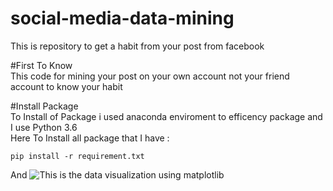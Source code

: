 # social-media-data-mining
This is repository to get a habit from your post from facebook

  #First To Know  
  This code for mining your post on your own account not your friend account to know your habit
  
  #Install Package  
  To Install of Package i used anaconda enviroment to efficency package and I use Python 3.6  
  Here To Install all package that I have :  
  ```
  pip install -r requirement.txt
  ```
  
  And ![This is the data visualization using matplotlib](https://github.com/localhostfotly/social-media-data-mining/blob/master/posts_per_hour1.png)
